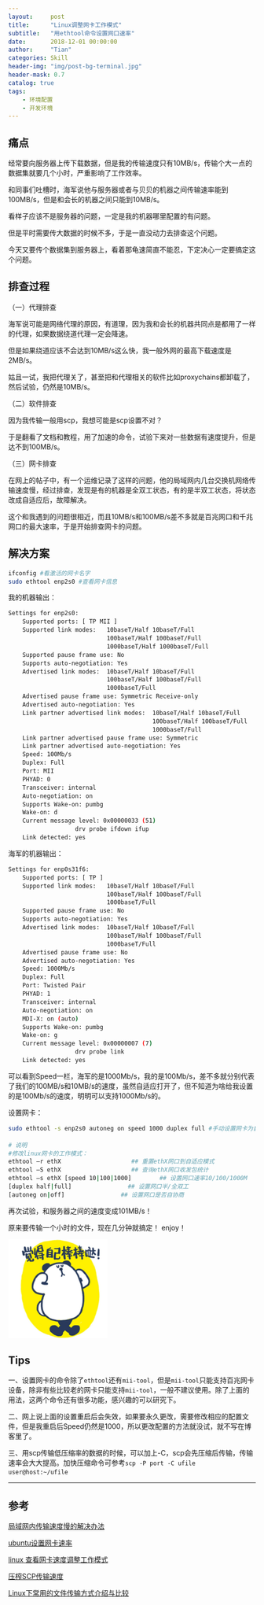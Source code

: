```yaml
---
layout:     post
title:      "Linux调整网卡工作模式"
subtitle:   "用ethtool命令设置网口速率"
date:       2018-12-01 00:00:00
author:     "Tian"
categories: Skill
header-img: "img/post-bg-terminal.jpg"
header-mask: 0.7
catalog: true
tags:
    - 环境配置
    - 开发环境
---
```


## 痛点

经常要向服务器上传下载数据，但是我的传输速度只有10MB/s，传输个大一点的数据集就要几个小时，严重影响了工作效率。

和同事们吐槽时，海军说他与服务器或者与贝贝的机器之间传输速率能到100MB/s，但是和会长的机器之间只能到10MB/s。

看样子应该不是服务器的问题，一定是我的机器哪里配置的有问题。

但是平时需要传大数据的时候不多，于是一直没动力去排查这个问题。

今天又要传个数据集到服务器上，看着那龟速简直不能忍，下定决心一定要搞定这个问题。

## 排查过程

（一）代理排查

海军说可能是网络代理的原因，有道理，因为我和会长的机器共同点是都用了一样的代理，如果数据绕道代理一定会降速。

但是如果绕道应该不会达到10MB/s这么快，我一般外网的最高下载速度是2MB/s。

姑且一试，我把代理关了，甚至把和代理相关的软件比如proxychains都卸载了，然后试验，仍然是10MB/s。

（二）软件排查

因为我传输一般用scp，我想可能是scp设置不对？

于是翻看了文档和教程，用了加速的命令，试验下来对一些数据有速度提升，但是达不到100MB/s。

（三）网卡排查

在网上的帖子中，有一个运维记录了这样的问题，他的局域网内几台交换机网络传输速度慢，经过排查，发现是有的机器是全双工状态，有的是半双工状态，将状态改成自适应后，故障解决。

这个和我遇到的问题很相近，而且10MB/s和100MB/s差不多就是百兆网口和千兆网口的最大速率，于是开始排查网卡的问题。

## 解决方案

```bash
ifconfig #看激活的网卡名字
sudo ethtool enp2s0 #查看网卡信息
```

我的机器输出：

```bash
Settings for enp2s0:
	Supported ports: [ TP MII ]
	Supported link modes:   10baseT/Half 10baseT/Full 
	                        100baseT/Half 100baseT/Full 
	                        1000baseT/Half 1000baseT/Full 
	Supported pause frame use: No
	Supports auto-negotiation: Yes
	Advertised link modes:  10baseT/Half 10baseT/Full 
	                        100baseT/Half 100baseT/Full 
	                        1000baseT/Full 
	Advertised pause frame use: Symmetric Receive-only
	Advertised auto-negotiation: Yes
	Link partner advertised link modes:  10baseT/Half 10baseT/Full 
	                                     100baseT/Half 100baseT/Full 
	                                     1000baseT/Full 
	Link partner advertised pause frame use: Symmetric
	Link partner advertised auto-negotiation: Yes
	Speed: 100Mb/s
	Duplex: Full
	Port: MII
	PHYAD: 0
	Transceiver: internal
	Auto-negotiation: on
	Supports Wake-on: pumbg
	Wake-on: d
	Current message level: 0x00000033 (51)
			       drv probe ifdown ifup
	Link detected: yes

```

海军的机器输出：

```bash
Settings for enp0s31f6:
    Supported ports: [ TP ]
    Supported link modes:   10baseT/Half 10baseT/Full
                            100baseT/Half 100baseT/Full
                            1000baseT/Full
    Supported pause frame use: No
    Supports auto-negotiation: Yes
    Advertised link modes:  10baseT/Half 10baseT/Full
                            100baseT/Half 100baseT/Full
                            1000baseT/Full
    Advertised pause frame use: No
    Advertised auto-negotiation: Yes
    Speed: 1000Mb/s
    Duplex: Full
    Port: Twisted Pair
    PHYAD: 1
    Transceiver: internal
    Auto-negotiation: on
    MDI-X: on (auto)
    Supports Wake-on: pumbg
    Wake-on: g
    Current message level: 0x00000007 (7)
                   drv probe link
    Link detected: yes
```

可以看到Speed一栏，海军的是1000Mb/s，我的是100Mb/s，差不多就分别代表了我们的100MB/s和10MB/s的速度，虽然自适应打开了，但不知道为啥给我设置的是100Mb/s的速度，明明可以支持1000Mb/s的。

设置网卡：

```bash
sudo ethtool -s enp2s0 autoneg on speed 1000 duplex full #手动设置网卡为自适应，速度为1000，全双工模式

# 说明
#修改linux网卡的工作模式：
ethtool –r ethX                    ## 重置ethX网口到自适应模式
ethtool –S ethX                    ## 查询ethX网口收发包统计
ethtool –s ethX [speed 10|100|1000]        ## 设置网口速率10/100/1000M
[duplex half|full]                ## 设置网口半/全双工
[autoneg on|off]                ## 设置网口是否自协商
```

再次试验，和服务器之间的速度变成101MB/s！

原来要传输一个小时的文件，现在几分钟就搞定！ enjoy！

<img src="https://raw.githubusercontent.com/tianws/tianws.github.io/master/img/in-post/20181201/image.jpg" width="40%" alt="AltText" />

## Tips

一、设置网卡的命令除了`ethtool`还有`mii-tool`，但是`mii-tool`只能支持百兆网卡设备，除非有些比较老的网卡只能支持`mii-tool`，一般不建议使用。除了上面的用法，这两个命令还有很多功能，感兴趣的可以研究下。

二、网上说上面的设置重启后会失效，如果要永久更改，需要修改相应的配置文件，但是我重启后Speed仍然是1000，所以更改配置的方法就没试，就不写在博客里了。

三、用scp传输低压缩率的数据的时候，可以加上-C，scp会先压缩后传输，传输速率会大大提高。加快压缩命令可参考`scp -P port -C ufile user@host:~/ufile`

---

## 参考

[局域网内传输速度慢的解决办法](https://blog.csdn.net/kfanning/article/details/5481650)

[ubuntu设置网卡速率](https://blog.csdn.net/samssm/article/details/46831783)

[linux 查看网卡速度调整工作模式](http://ask.apelearn.com/question/14382)

[压榨SCP传输速度](http://blog.51cto.com/weipengfei/1350338)

[Linux下常用的文件传输方式介绍与比较](http://mingxinglai.com/cn/2014/03/copy-file-in-linux/)